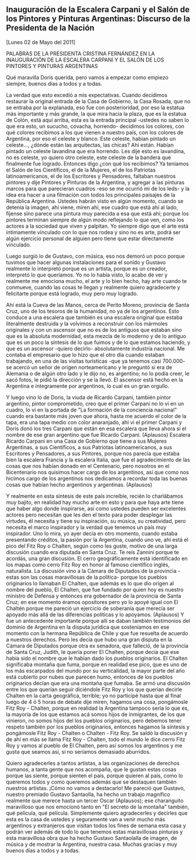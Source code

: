 Inauguración de la Escalera Carpani y el Salón de los Pintores y Pinturas Argentinas: Discurso de la Presidenta de la Nación
----------------------------------------------------------------------------------------------------------------------------

[Lunes 02 de Mayo del 2011]

PALABRAS DE LA PRESIDENTA CRISTINA FERNÁNDEZ EN LA INAUGURACIÓN DE LA
ESCALERA CARPANI Y EL SALÓN DE LOS PINTORES Y PINTURAS ARGENTINAS

Qué maravilla Doris querida, pero vamos a empezar como empiezo siempre,
buenos días a todos y a todas.

La verdad que esto excedió a mis expectativas. Cuando decidimos
restaurar la original entrada de la Casa de Gobierno, la Casa Rosada,
que no se entraba por la explanada, eso fue con posterioridad, por eso
la estatua más importante y más grande, la que mira hacia la plaza, que
es la estatua de Colón, está aquí arriba, esta es la entrada
principal -ustedes no saben lo que era esto, un sucucho, covacha,
horrendo- decidimos los colores, con qué colores recibimos a los que
vienen a nuestro país, con los colores de Argentina, por eso el celeste
y blanco. Este celeste, habían pintado un celeste..., ¿dónde están las
arquitectas, las chicas? Ahí están. Habían pintado un celeste lavandina
que era horrendo. Les dije esto es lavandina, no es celeste, yo quiero
otro celeste, este celeste de la bandera que finalmente fue logrado.
Entonces digo ¿con qué los recibimos? Ya teníamos el Salón de los
Científicos, el de la Mujeres, el de los Patriotas latinoamericanos, el
de los Escritores y Pensadores, faltaban nuestros pintores y dije
Pintores y Pinturas de la Argentina, y agregar a las pinturas marcos
para que parecieran cuadros -eso se me ocurrió mi de los leds- y la idea
era hacer a una filmación con todos los principales paisajes de la
República Argentina. Ustedes habrán visto en algún momento, cuando se
detenía la imagen, ahí viene, miren ahí, ese cuadro que está ahí al
lado, fíjense sino parece una pintura muy parecida a esa que está ahí;
porque los pintores terminan siempre de algún modo reflejando lo que
ven, como los actores a la sociedad que viven y palpitan. Yo siempre
digo que el arte está íntimamente vinculado con lo que nos rodea y sino
no es arte, podrá ser algún ejercicio personal de alguien pero tiene que
estar directamente vinculado.

Luego surgió lo de Gustavo, con música, eso nos demoró un poco porque
tuvimos que hacer algunas instalaciones para el sonido y Gustavo
realmente lo interpretó porque es un artista, porque es un creador,
interpretó lo que queríamos. Yo no lo había visto, lo acabo de ver y
realmente me emociona mucho, el arte y lo bien hecho, hay arte cuando te
conmueve, cuando las cosas te llegan y realmente quiero agradecerte y
felicitarte porque está logrado, muy pero muy logrado.

Ahí está la Cueva de las Manos, cerca de Perito Moreno, provincia de
Santa Cruz, uno de los tesoros de la humanidad, no ya de los argentinos.
Esto conduce a una escalera que también es una escalera original que
estaba literalmente destruida y la volvimos a reconstruir con los
mármoles originales y con un ascensor que no es de los antiguos que
estaban sino que es la absoluta modernidad, esta mezcla de lo moderno y
de lo antiguo que es un poco la síntesis de lo que fuimos y de lo que
estamos haciendo, y que es un ascensor -quiero decirlo- absolutamente
industria nacional. Me contaba el empresario que lo hizo que el otro día
cuando estaban trabajando, en una de las visitas turísticas -que ya
tenemos casi 700.000- se acercó un señor de origen norteamericano y le
preguntó si era de Alemania o de algún otro lado y le dijo no, es
argentino; no lo podía creer, le sacó fotos, le pidió la dirección y se
la llevó. El ascensor está hecho en la Argentina e íntegramente por
argentinos, lo cual es un gran orgullo.

Y luego vino lo de Doris, la viuda de Ricardo Carpani, también pintor
argentino, pintor comprometido, creo que el primer Carpani no lo vi en
un cuadro, lo vi en la portada de "La formación de la conciencia
nacional" cuando era bastante más joven que ahora, hasta me acuerdo el
color de la tapa, era una tapa medio con color anaranjado, ahí vi el
primer Carpani y Doris donó los tres Carpani que están en esa escalera
que lleva ahora sí el nombre de ese gran argentino que fue Ricardo
Carpani. (Aplausos) Escalera Ricardo Carpani en una Casa de Gobierno que
tiene a sus Mujeres Argentinas, a sus Científicos, a sus Patriotas
latinoamericanos, a sus Escritores y Pensadores, a sus Pintores, porque
nos parecía que estaba bien la escalera Francia y la escalera Italia,
que fue el agradecimiento de las cosas que nos habían donado en el
Centenario, pero nosotros en el Bicentenario nos quisimos hacer cargo de
los argentinos, así que como nos hicimos cargo de los argentinos nos
dedicamos a recordar toda las buenas cosas que habían hecho argentinos y
argentinas. (Aplausos)

Y realmente en esta síntesis de este país increíble, recién lo
charlábamos muy bajito, en realidad hay mucho arte en esto y para que
haya arte tiene que haber algo donde inspirarse, así como ustedes pueden
ser excelentes actores pero necesitan que les den el texto para poder
desplegar las virtudes, él necesita y tiene su inspiración, su música,
su creatividad, pero necesita el marco inspirador y la verdad que
tenemos un país muy inspirador. Uno lo mira, yo ayer decía en otro
momento, cuando estaba presentando créditos, la pasión por la Argentina,
cuando uno ve, ahí está el pico del Fitz Roy o Chalten, según como les
guste, motivo de una larga discusión cuando era diputada en Santa Cruz.
Te reís Zannini porque te acordás, una gran discusión. El cerro
geográficamente está identificado en los mapas como cerro Fitz Roy en
honor al famoso científico inglés, naturalista. La discusión vino a la
Cámara de Diputados de la provincia -estas son las cosas maravillosas de
la política- porque los pueblos originarios lo llamaban El Chalten, que
además es lo que dio origen al nombre del pueblo, El Chalten, que fue
fundado por quien hoy es nuestro ministro de Defensa y entonces era
gobernador de la provincia de Santa Cruz; en ese momento éramos
opositores pero yo lo apoyé igual con El Chaltén porque me pareció un
ejercicio de soberanía que merecía ser apoyado más allá de las
diferencias políticas y lo apoyamos. (Aplausos) Y fue un antecedente
importante porque allí se daban también testimonios del dominio de
Argentina en la disputa jurídica que sosteníamos en ese momento con la
hermana República de Chile y que fue resuelta de acuerdo a nuestros
derechos. Pero les decía que hubo una gran disputa en la Cámara de
Diputados porque otra ex senadora, que falleció, de la provincia de
Santa Cruz, Judith, le quería poner El Chalten, porque decía que ese
había sido el nombre que le habían dado los pueblos originarios. El
Chalten significaba montaña que fuma, porque en realidad ese pico, que
es uno de los más escarpados del mundo por su verticalidad, la mayor
parte del año está cubierto por nubes que parecen humo, entonces de los
pueblos originarios decían que era una montaña que fumaba. Se armó una
discusión entre los que querían seguir diciéndole Fitz Roy y los que
querían decirle Chalten en la carta geográfica, terrible; yo no
participé hasta que al final luego de 4 ó 5 horas de debate dije miren,
hagamos una cosa, pongámosle Fitz Roy - Chalten, porque en realidad la
Argentina tampoco sería lo que es, la mayoría de los que estamos acá
somos hijos de inmigrantes, de los que vinieron, no somos hijos del los
pueblos originarios, pero debemos tener respeto también por los pueblos
originarios, entonces hagamos la síntesis y pongámosle Fitz Roy -
Chalten o Chalten - Fitz Roy. Se saldó la discusión y de ahí en más se
llama Fitz Roy - Chalten, todo el mundo le dice cerro Fitz Roy y vamos
al pueblo de El Chalten, pero así somos los argentinos y me gusta que
seamos así, si no seríamos demasiado aburridos.

Quiero agradecerles a tantos artistas, a las organizaciones de derechos
humanos, a tanta gente que nos acompaña, que le gustan estas cosas
porque las siente, porque sienten el país, porque quieren al país, como
lo queremos todos y como queremos además que se destaquen también
nuestros artistas. ¡Cómo no vamos a destacarlo! Me pareció que Gustavo,
nuestro premiado Gustavo Santaolla, ha hecho un trabajo magnífico
realmente que merece hasta un tercer Oscar (Aplausos); ese charanguito
maravilloso que nos emocionó tanto en "El secreto de la montaña"
también, qué película, qué película. Simplemente quiero agradecerles y
decirles que esta es la casa de ustedes y seguramente van a venir mucho
más argentinos y extranjeros que visitan todos los fines de semana esta
casa y podrán ver además de todo lo que tenemos estas maravillosas
pinturas y esta maravillosa obra que ha hecho Gustavo Santaolalla de
imagen, de música y de mostrar la Argentina, nuestra casa. Muchas
gracias y muy buenos días a todos y a todas.
